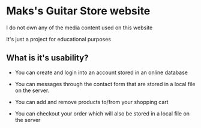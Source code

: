 # Maks's Guitar Store website

I do not own any of the media content used on this website

It's just a project for educational purposes

## What is it's usability?

- You can create and login into an account stored in an online database

- You can messages through the contact form that are stored in a local file on the server.

- You can add and remove products to/from your shopping cart

- You can checkout your order which will also be stored in a local file on the server
